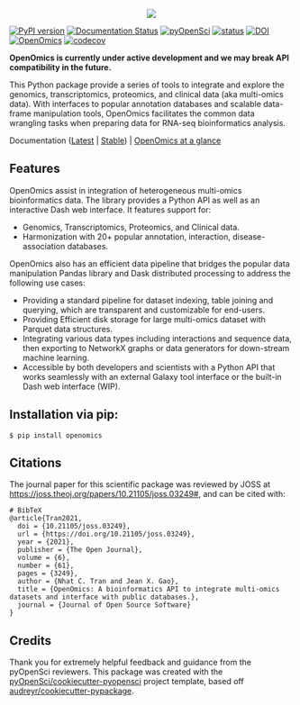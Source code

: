 <p align="center">
    <a href="https://openomics.readthedocs.io/en/latest/" target="_blank">
        <img src="https://github.com/JonnyTran/OpenOmics/raw/master/openomics_web/assets/openomics_logo.png" max-height="200">
    </a>
</p>

[![PyPI version](https://badge.fury.io/py/openomics.svg)](https://badge.fury.io/py/openomics)
[![Documentation Status](https://readthedocs.org/projects/openomics/badge/?version=latest)](https://openomics.readthedocs.io/en/latest/?badge=latest)
[![pyOpenSci](https://tinyurl.com/y22nb8up)](https://github.com/pyOpenSci/software-review/issues/31)
[![status](https://joss.theoj.org/papers/aca43e3c2989a803b514faef72dd3294/status.svg)](https://joss.theoj.org/papers/aca43e3c2989a803b514faef72dd3294)
[![DOI](https://zenodo.org/badge/125549505.svg)](https://zenodo.org/badge/latestdoi/125549505)
[![OpenOmics](https://github.com/JonnyTran/OpenOmics/actions/workflows/python-package.yml/badge.svg?branch=master)](https://github.com/JonnyTran/OpenOmics/actions/workflows/python-package.yml)
[![codecov](https://codecov.io/gh/JonnyTran/OpenOmics/branch/master/graph/badge.svg?token=6N1UZ27MPH)](https://codecov.io/gh/JonnyTran/OpenOmics)

**OpenOmics is currently under active development and we may break API compatibility in the future.**

This Python package provide a series of tools to integrate and explore the genomics, transcriptomics, proteomics, and
clinical data (aka multi-omics data). With interfaces to popular annotation databases and scalable data-frame
manipulation tools, OpenOmics facilitates the common
data wrangling tasks when preparing data for RNA-seq bioinformatics analysis.

Documentation ([Latest](https://openomics.readthedocs.io/en/latest/)
| [Stable](https://openomics.readthedocs.io/en/stable/))
| [OpenOmics at a glance](https://openomics.readthedocs.io/en/latest/usage/getting-started.html)

## Features
OpenOmics assist in integration of heterogeneous multi-omics bioinformatics data. The library provides a Python API as well as an interactive Dash web interface.
It features support for:
- Genomics, Transcriptomics, Proteomics, and Clinical data.
- Harmonization with 20+ popular annotation, interaction, disease-association databases.

OpenOmics also has an efficient data pipeline that bridges the popular data manipulation Pandas library and Dask distributed processing to address the following use cases:

- Providing a standard pipeline for dataset indexing, table joining and querying, which are transparent and customizable
  for end-users.
- Providing Efficient disk storage for large multi-omics dataset with Parquet data structures.
- Integrating various data types including interactions and sequence data, then exporting to NetworkX graphs or data generators for down-stream machine learning.
- Accessible by both developers and scientists with a Python API that works seamlessly with an external Galaxy tool interface or the built-in Dash web interface (WIP).


## Installation via pip:

```
$ pip install openomics
```

##

## Citations
The journal paper for this scientific package was reviewed by JOSS at <https://joss.theoj.org/papers/10.21105/joss.03249#>, and can be cited with:

    # BibTeX
    @article{Tran2021,
      doi = {10.21105/joss.03249},
      url = {https://doi.org/10.21105/joss.03249},
      year = {2021},
      publisher = {The Open Journal},
      volume = {6},
      number = {61},
      pages = {3249},
      author = {Nhat C. Tran and Jean X. Gao},
      title = {OpenOmics: A bioinformatics API to integrate multi-omics datasets and interface with public databases.},
      journal = {Journal of Open Source Software}
    }



## Credits

Thank you for extremely helpful feedback and guidance from the pyOpenSci reviewers. This package was created with the [pyOpenSci/cookiecutter-pyopensci](https://github.com/pyOpenSci/cookiecutter-pyopensci) project template, based off [audreyr/cookiecutter-pypackage](https://github.com/audreyr/cookiecutter-pypackage).
